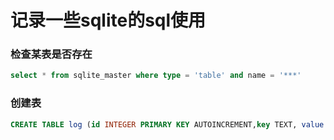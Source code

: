 # 记录一些sqlite的sql使用

### 检查某表是否存在
```sql
select * from sqlite_master where type = 'table' and name = '***'
```

### 创建表
```sql
CREATE TABLE log (id INTEGER PRIMARY KEY AUTOINCREMENT,key TEXT, value TEXT,session Text)
```

